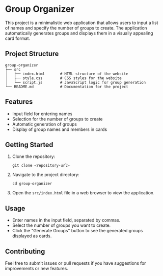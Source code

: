 # Group Organizer

This project is a minimalistic web application that allows users to input a list of names and specify the number of groups to create. The application automatically generates groups and displays them in a visually appealing card format.

## Project Structure

```
group-organizer
├── src
│   ├── index.html       # HTML structure of the website
│   ├── style.css        # CSS styles for the website
│   └── script.js        # JavaScript logic for group generation
└── README.md            # Documentation for the project
```

## Features

- Input field for entering names
- Selection for the number of groups to create
- Automatic generation of groups
- Display of group names and members in cards

## Getting Started

1. Clone the repository:
   ```
   git clone <repository-url>
   ```

2. Navigate to the project directory:
   ```
   cd group-organizer
   ```

3. Open the `src/index.html` file in a web browser to view the application.

## Usage

- Enter names in the input field, separated by commas.
- Select the number of groups you want to create.
- Click the "Generate Groups" button to see the generated groups displayed as cards.

## Contributing

Feel free to submit issues or pull requests if you have suggestions for improvements or new features.